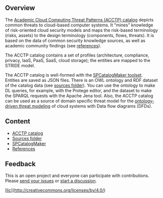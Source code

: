 ## Overview 

The [Academic Cloud Computing Threat Patterns (ACCTP) catalog](catalog/) depicts common threats to cloud-based computer systems.
It “mines” knowledge of risk-oriented cloud security models and maps the risk-based terminology (risks, assets) 
to the design terminology (components, flows, threats).
It is based on the data of common security knowledge sources, as well as academic community findings
(see [references](references.md)).

The ACCTP catalog contains a set of profiles (architecture, compliance, privacy, IaaS, PaaS, SaaS, cloud storage); 
the entities are mapped to the STRIDE model.

The ACCTP catalog is well-formed with the [SPCatalogMaker toolset](https://github.com/nets4geeks/SPCatalogMaker).
Entities are saved as JSON files. There is an OWL ontology and RDF dataset of the catalog data 
(see [sources folder](https://github.com/nets4geeks/SPCatalogMaker/tree/master/catalogs/acctp/catalog)).
You can use the ontology to make DL queries, for example, with the Protege editor,
and the dataset to make the SPARQL requests with the Apache Jena tool.
Also, the ACCTP catalog can be used as a source of domain specific threat model for 
the [ontology-driven threat modeling](https://owasp.org/www-project-ontology-driven-threat-modeling-framework/) 
of cloud systems with Data flow diagrams (DFDs).

## Content

* [ACCTP catalog](catalog/)
* [Sources folder](https://github.com/nets4geeks/SPCatalogMaker/tree/master/catalogs/acctp/catalog)
* [SPCatalogMaker](https://github.com/nets4geeks/SPCatalogMaker)
* [References](references.md)

## Feedback

This is an open project and everyone can participate with contributions.
Please [send your issues](https://github.com/nets4geeks/SPCatalogMaker/issues) or [start a discussion](https://github.com/nets4geeks/SPCatalogMaker/discussions).


[[lic](https://i.creativecommons.org/l/by/4.0/88x31.png)](http://creativecommons.org/licenses/by/4.0/)
